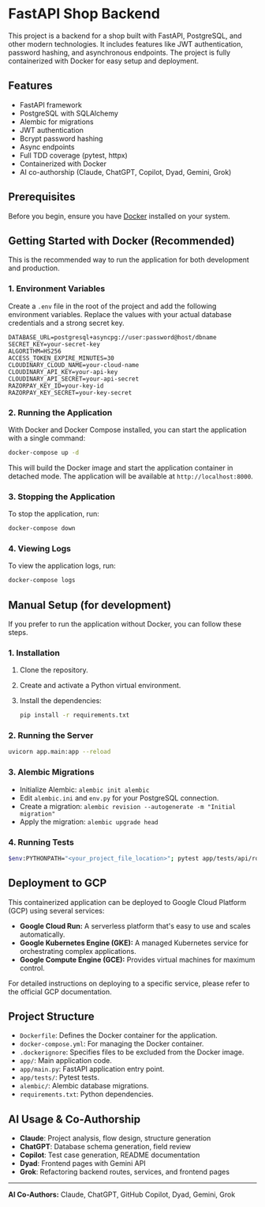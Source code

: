 # FastAPI Shop Backend

This project is a backend for a shop built with FastAPI, PostgreSQL, and other modern technologies. It includes features like JWT authentication, password hashing, and asynchronous endpoints. The project is fully containerized with Docker for easy setup and deployment.

## Features
- FastAPI framework
- PostgreSQL with SQLAlchemy
- Alembic for migrations
- JWT authentication
- Bcrypt password hashing
- Async endpoints
- Full TDD coverage (pytest, httpx)
- Containerized with Docker
- AI co-authorship (Claude, ChatGPT, Copilot, Dyad, Gemini, Grok)

## Prerequisites

Before you begin, ensure you have [Docker](https://www.docker.com/get-started) installed on your system.

## Getting Started with Docker (Recommended)

This is the recommended way to run the application for both development and production.

### 1. Environment Variables

Create a `.env` file in the root of the project and add the following environment variables. Replace the values with your actual database credentials and a strong secret key.

```
DATABASE_URL=postgresql+asyncpg://user:password@host/dbname
SECRET_KEY=your-secret-key
ALGORITHM=HS256
ACCESS_TOKEN_EXPIRE_MINUTES=30
CLOUDINARY_CLOUD_NAME=your-cloud-name
CLOUDINARY_API_KEY=your-api-key
CLOUDINARY_API_SECRET=your-api-secret
RAZORPAY_KEY_ID=your-key-id
RAZORPAY_KEY_SECRET=your-key-secret
```

### 2. Running the Application

With Docker and Docker Compose installed, you can start the application with a single command:

```bash
docker-compose up -d
```

This will build the Docker image and start the application container in detached mode. The application will be available at `http://localhost:8000`.

### 3. Stopping the Application

To stop the application, run:

```bash
docker-compose down
```

### 4. Viewing Logs

To view the application logs, run:

```bash
docker-compose logs
```

## Manual Setup (for development)

If you prefer to run the application without Docker, you can follow these steps.

### 1. Installation

1.  Clone the repository.
2.  Create and activate a Python virtual environment.
3.  Install the dependencies:

    ```bash
    pip install -r requirements.txt
    ```

### 2. Running the Server

```bash
uvicorn app.main:app --reload
```

### 3. Alembic Migrations

-   Initialize Alembic: `alembic init alembic`
-   Edit `alembic.ini` and `env.py` for your PostgreSQL connection.
-   Create a migration: `alembic revision --autogenerate -m "Initial migration"`
-   Apply the migration: `alembic upgrade head`

### 4. Running Tests

```bash
$env:PYTHONPATH="<your_project_file_location>"; pytest app/tests/api/routes/
```

## Deployment to GCP

This containerized application can be deployed to Google Cloud Platform (GCP) using several services:

-   **Google Cloud Run:** A serverless platform that's easy to use and scales automatically.
-   **Google Kubernetes Engine (GKE):** A managed Kubernetes service for orchestrating complex applications.
-   **Google Compute Engine (GCE):** Provides virtual machines for maximum control.

For detailed instructions on deploying to a specific service, please refer to the official GCP documentation.

## Project Structure

-   `Dockerfile`: Defines the Docker container for the application.
-   `docker-compose.yml`: For managing the Docker container.
-   `.dockerignore`: Specifies files to be excluded from the Docker image.
-   `app/`: Main application code.
-   `app/main.py`: FastAPI application entry point.
-   `app/tests/`: Pytest tests.
-   `alembic/`: Alembic database migrations.
-   `requirements.txt`: Python dependencies.

## AI Usage & Co-Authorship
- **Claude**: Project analysis, flow design, structure generation
- **ChatGPT**: Database schema generation, field review
- **Copilot**: Test case generation, README documentation
- **Dyad**: Frontend pages with Gemini API
- **Grok**: Refactoring backend routes, services, and frontend pages

---
**AI Co-Authors:** Claude, ChatGPT, GitHub Copilot, Dyad, Gemini, Grok
